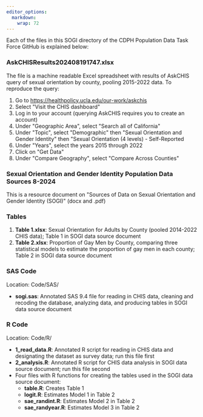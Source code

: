 ```yaml
---
editor_options: 
  markdown: 
    wrap: 72
---
```


Each of the files in this SOGI directory of the CDPH Population Data
Task Force GitHub is explained below:

### **AskCHISResults202408191747.xlsx**

The file is a machine readable Excel spreadsheet with results of AskCHIS
query of sexual orientation by county, pooling 2015-2022 data. To
reproduce the query:

1.  Go to <https://healthpolicy.ucla.edu/our-work/askchis>
2.  Select "Visit the CHIS dashboard"
3.  Log in to your account (querying AskCHIS requires you to create an
    account)
4.  Under "Geographic Area", select "Search all of California"
5.  Under "Topic", select "Demographic" then "Sexual Orientation and
    Gender Identity" then "Sexual Orientation (4 levels) - Self-Reported
6.  Under "Years", select the years 2015 through 2022
7.  Click on "Get Data"
8.  Under "Compare Geography", select "Compare Across Counties"

### **Sexual Orientation and Gender Identity Population Data Sources 8-2024**

This is a resource document on "Sources of Data on Sexual Orientation
and Gender Identity (SOGI)" (docx and .pdf)

### Tables

1.  **Table 1.xlsx**: Sexual Orientation for Adults by County (pooled
    2014-2022 CHIS data); Table 1 in SOGI data source document
2.  **Table 2.xlsx**: Proportion of Gay Men by County, comparing three
    statistical models to estimate the proportion of gay men in each
    county; Table 2 in SOGI data source document

### SAS Code

Location: Code/SAS/

-   **sogi.sas**: Annotated SAS 9.4 file for reading in CHIS data,
    cleaning and recoding the database, analyzing data, and producing
    tables in SOGI data source document

### R Code

Location: Code/R/

-   **1_read_data.R**: Annotated R script for reading in CHIS data and
    designating the dataset as survey data; run this file first
-   **2_analysis.R**: Annotated R script for CHIS data analysis in SOGI
    data source document; run this file second
-   Four files with R functions for creating the tables used in the SOGI
    data source document:
    -   **table.R**: Creates Table 1
    -   **logit.R**: Estimates Model 1 in Table 2
    -   **sae_randint.R**: Estimates Model 2 in Table 2
    -   **sae_randyear.R**: Estimates Model 3 in Table 2
